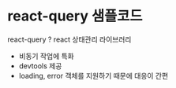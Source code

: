 # react-query 샘플코드

react-query ? react 상태관리 라이브러리

- 비동기 작업에 특화
- devtools 제공
- loading, error 객체를 지원하기 때문에 대응이 간편
